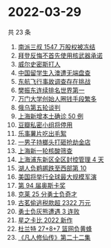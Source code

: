 # 2022-03-29

共 23 条

<!-- BEGIN ZHIHUSEARCH -->
<!-- 最后更新时间 Tue Mar 29 2022 20:23:24 GMT+0800 (China Standard Time) -->
1. [南派三叔 1547 万股权被冻结](https://www.zhihu.com/search?q=南派三叔)
1. [ 拜登反悔不首先使用核武器承诺](https://www.zhihu.com/search?q=拜登反悔)
1. [威尔史密斯打人](https://www.zhihu.com/search?q=威尔史密斯)
1. [中国留学生入澳遭无端盘查](https://www.zhihu.com/search?q=中国留学生入澳)
1. [东航飞行事故调查存在挑战](https://www.zhihu.com/search?q=东航飞行事故调查)
1. [樊振东连续排名世界第一](https://www.zhihu.com/search?q=樊振东)
1. [万门大学创始人圈钱手段繁多](https://www.zhihu.com/search?q=万门大学)
1. [俄乌第五轮谈判](https://www.zhihu.com/search?q=第五轮谈判)
1. [上海新增本土确诊 50 例](https://www.zhihu.com/search?q=上海新增)
1. [豆瓣私密小组将停用](https://www.zhihu.com/search?q=豆瓣私密小组)
1. [乐事薯片吃出毛絮](https://www.zhihu.com/search?q=乐事薯片)
1. [一男子持榔头打砸抢劫金店](https://www.zhihu.com/search?q=打砸抢劫金店)
1. [上海新一轮核酸筛查](https://www.zhihu.com/search?q=上海核酸)
1. [上海浦东新区全区封控管理 4 天](https://www.zhihu.com/search?q=上海浦东)
1. [湖人负鹈鹕跌至西部第 10](https://www.zhihu.com/search?q=湖人)
1. [美国将举行全球最大规模军演](https://www.zhihu.com/search?q=美国军演)
1. [第 94 届奥斯卡奖](https://www.zhihu.com/search?q=奥斯卡奖)
1. [克莱 25 分勇士负奇才](https://www.zhihu.com/search?q=勇士)
1. [古茗偷逃税款超 2322 万元](https://www.zhihu.com/search?q=古茗)
1. [勇士负灰熊遭遇 3 连败](https://www.zhihu.com/search?q=勇士)
1. [星之卡比 2022 新作](https://www.zhihu.com/search?q=星之卡比探索发现)
1. [杜兰特 27+8+7 篮网负黄蜂](https://www.zhihu.com/search?q=篮网)
1. [《凡人修仙传》第二十二集](https://www.zhihu.com/search?q=凡人修仙传)
<!-- END ZHIHUSEARCH -->
